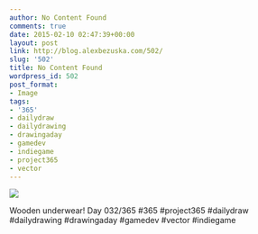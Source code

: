 ```yaml
---
author: No Content Found
comments: true
date: 2015-02-10 02:47:39+00:00
layout: post
link: http://blog.alexbezuska.com/502/
slug: '502'
title: No Content Found
wordpress_id: 502
post_format:
- Image
tags:
- '365'
- dailydraw
- dailydrawing
- drawingaday
- gamedev
- indiegame
- project365
- vector
---
```


![](/images/2015/02/tumblr_njjbrfn7yJ1u11b0ro1_1280.jpg)

Wooden underwear! Day 032/365 #365 #project365 #dailydraw #dailydrawing #drawingaday #gamedev #vector #indiegame
